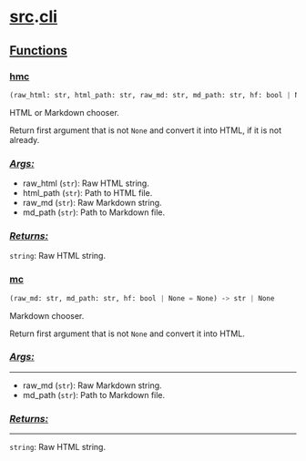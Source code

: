 # **[src](index.md).[cli](cli.md)**

    

    
<h2><b><a href="#func" id="func">Functions</a></b></h2>

    

    
<h3><b><a href="#func-hmc" id="func-hmc">hmc</a></b></h3>

```python
(raw_html: str, html_path: str, raw_md: str, md_path: str, hf: bool | None = None) ‑> str
```

    
HTML or Markdown chooser.

Return first argument that is not `None` and convert it into HTML, if it is not already.

    
<h3><b><i><a href="#func-hmc-args" id="func-hmc-args">Args:</a></i></b></h3>

- raw_html (`str`): Raw HTML string.
- html_path (`str`): Path to HTML file.
- raw_md (`str`): Raw Markdown string.
- md_path (`str`): Path to Markdown file.

    
<h3><b><i><a href="#func-hmc-returns" id="func-hmc-returns">Returns:</a></i></b></h3>

`string`: Raw HTML string.

    

    
<h3><b><a href="#func-mc" id="func-mc">mc</a></b></h3>

```python
(raw_md: str, md_path: str, hf: bool | None = None) ‑> str | None
```

    
Markdown chooser.

Return first argument that is not `None` and convert it into HTML.

    
<h3><b><i><a href="#func-mc-args" id="func-mc-args">Args:</a></i></b></h3>

----
- raw_md (`str`): Raw Markdown string.
- md_path (`str`): Path to Markdown file.

    
<h3><b><i><a href="#func-mc-returns" id="func-mc-returns">Returns:</a></i></b></h3>

-------
`string`: Raw HTML string.